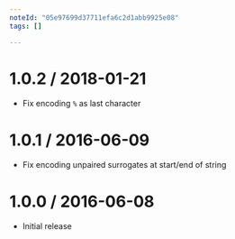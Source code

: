 ```yaml
---
noteId: "05e97699d37711efa6c2d1abb9925e08"
tags: []

---
```


1.0.2 / 2018-01-21
==================

  * Fix encoding `%` as last character

1.0.1 / 2016-06-09
==================

  * Fix encoding unpaired surrogates at start/end of string

1.0.0 / 2016-06-08
==================

  * Initial release
